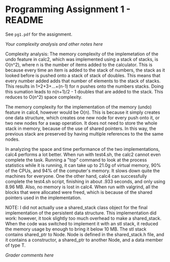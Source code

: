 Programming Assignment 1 - README
=================================

See `pg1.pdf` for the assignment.


_Your complexity analysis and other notes here_

Complexity analysis: The memory complexity of the implemetation of the undo feature in calc2, 
which was implemented using a stack of stacks, is O(n^2), where n is the number of items added 
to the calculator. This is because every time an item is added to the stack of numbers, the stack 
as it looked before is pushed onto a stack of stack of doubles. This means that every number added 
adds that number of elements to the stack of stacks. This results in 1+2+3+...+(n-1) for n pushes 
onto the numbers stacks. Doing this sumation leads to n(n+1)/2 - 1 doubles that are added to the 
stack. This reduces to O(n^2) space complexity.

The memory complexity for the implementation of the memory (undo) feature in calc4, however would
be O(n). This is because it simply creates one data structure, which creates one new node for every
push onto it, or two new nodes for a swap operation. It does not need to store the whole stack in 
memory, because of the use of shared pointers. In this way, the previous stack are preserved by having 
multiple references to the the same nodes.

In analyzing the space and time performance of the two implementations, calc4 performs a lot better. 
When run with test4.sh, the calc2 cannot even complete the task. Running a "top" command to look at 
the process statistics while it is running, it can take up to 21.0g of virtual memory, 90% of the CPUs, 
and 94% of the computer's memory. It slows down quite the machines for everyone. One the other hand, 
calc4 can successfully complete the test4.sh script, finishing in about .933 seconds, and only using 
8.96 MB. Also, no memory is lost in calc4. When run with valgrind, all the blocks that were allocated 
were freed, which is because of the shared pointers used in the implementation.

NOTE: I did not actually use a shared_stack class object for the final implementation of the persistent 
data structure. This implementation did work: however, it took slightly too much overhead to make a 
shared_stack. When the code was switched to implement it with an stl stack, it reduced the memory usage 
by enough to bring it below 10 MB. The stl stack contains shared_ptr to Node<doubles>. Node is defined in
the shared_stack.h file, and it contains a constructor, a shared_ptr to another Node, and a data member of 
type T. 

_Grader comments here_

